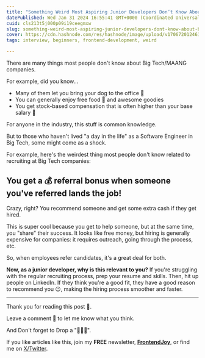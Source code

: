 ```yaml
---
title: "Something Weird Most Aspiring Junior Developers Don’t Know About Big Tech Companies"
datePublished: Wed Jan 31 2024 16:55:41 GMT+0000 (Coordinated Universal Time)
cuid: cls213t5j000p09i19ceegmxw
slug: something-weird-most-aspiring-junior-developers-dont-know-about-big-tech-companies
cover: https://cdn.hashnode.com/res/hashnode/image/upload/v1706720124615/fc99a2f9-b41b-4e9a-a656-606868aa0984.jpeg
tags: interview, beginners, frontend-development, weird

---
```


There are many things most people don't know about Big Tech/MAANG companies.

For example, did you know...

- Many of them let you bring your dog to the office 🐾
- You can generally enjoy free food 🍔 and awesome goodies
- You get stock-based compensation that is often higher than your base salary 💸

For anyone in the industry, this stuff is common knowledge.

But to those who haven't lived "a day in the life" as a Software Engineer in Big Tech, some might come as a shock.

For example, here's the weirdest thing most people don't know related to recruiting at Big Tech companies:

## You get a 💰 referral bonus when someone you've referred lands the job!

Crazy, right? You recommend someone and get some extra cash if they get hired.

This is super cool because you get to help someone, but at the same time, you "share" their success. It looks like free money, but hiring is generally expensive for companies: it requires outreach, going through the process, etc.

So, when employees refer candidates, it's a great deal for both.

**Now, as a junior developer, why is this relevant to you?** If you're struggling with the regular recruiting process, prep your resume and skills. Then, hit up people on LinkedIn. If they think you're a good fit, they have a good reason to recommend you 😉, making the hiring process smoother and faster.

---

Thank you for reading this post 🙏.

Leave a comment 📩 to let me know what you think.

And Don't forget to Drop a "💖🦄🔥".

If you like articles like this, join my **FREE** newsletter, **[FrontendJoy](https://frontendjoy.substack.com/)**, or find me on [X/Twitter](https://twitter.com/_ndeyefatoudiop).